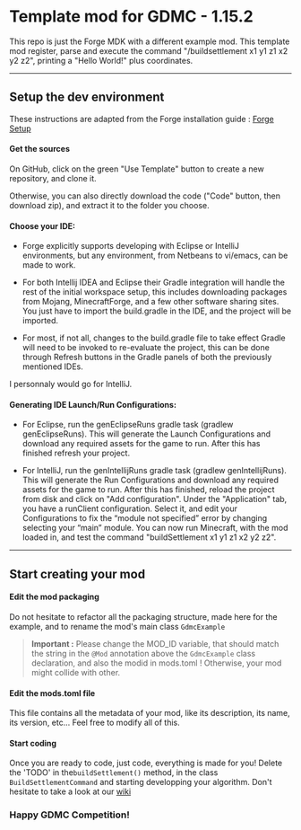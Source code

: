 # Template mod for GDMC - 1.15.2

This repo is just the Forge MDK with a different example mod.
This template mod register, parse and execute the command "/buildsettlement x1 y1 z1 x2 y2 z2", printing a "Hello World!" plus coordinates.

---

## Setup the dev environment

These instructions are adapted from the Forge installation guide : [Forge Setup](https://mcforge.readthedocs.io/en/1.14.x/gettingstarted/#getting-started-with-forge)

#### Get the sources

On GitHub, click on the green "Use Template" button to create a new repository, and clone it.

Otherwise, you can also directly download the code ("Code" button, then download zip), and extract it to the folder you choose.

#### Choose your IDE:

- Forge explicitly supports developing with Eclipse or IntelliJ environments, but any environment, from Netbeans to vi/emacs, can be made to work.

- For both Intellij IDEA and Eclipse their Gradle integration will handle the rest of the initial workspace setup, this includes downloading packages from Mojang, MinecraftForge, and a few other software sharing sites.
You just have to import the build.gradle in the IDE, and the project will be imported.

- For most, if not all, changes to the build.gradle file to take effect Gradle will need to be invoked to re-evaluate the project, this can be done through Refresh buttons in the Gradle panels of both the previously mentioned IDEs.

I personnaly would go for IntelliJ.

#### Generating IDE Launch/Run Configurations:

- For Eclipse, run the genEclipseRuns gradle task (gradlew genEclipseRuns). This will generate the Launch Configurations and download any required assets for the game to run. After this has finished refresh your project.

- For IntelliJ, run the genIntellijRuns gradle task (gradlew genIntellijRuns). This will generate the Run Configurations and download any required assets for the game to run. After this has finished, reload the project from disk and click on "Add configuration". Under the "Application" tab, you have a runClient configuration. Select it, and edit your Configurations to fix the “module not specified” error by changing selecting your “main” module. You can now run Minecraft, with the mod loaded in, and test the command "buildSettlement x1 y1 z1 x2 y2 z2".

---


## Start creating your mod

#### Edit the mod packaging

Do not hesitate to refactor all the packaging structure, made here for the example, and to rename the mod's main class ```GdmcExample```

> **Important :** Please change the MOD_ID variable, that should match the string in the ```@Mod``` annotation above the ```GdmcExample``` class declaration, and also the modid in mods.toml ! Otherwise, your mod might collide with other.

#### Edit the mods.toml file

This file contains all the metadata of your mod, like its description, its name, its version, etc... Feel free to modify all of this.

#### Start coding

Once you are ready to code, just code, everything is made for you!
Delete the 'TODO' in the```buildSettlement()``` method, in the class ```BuildSettlementCommand``` and starting developping your algorithm.
Don't hesitate to take a look at our [wiki](https://github.com/Lasbleic/gdmc_java_mod/wiki/)



### Happy GDMC Competition!



